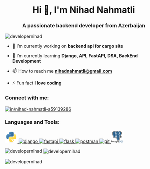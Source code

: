 <h1 align="center">Hi 👋, I'm Nihad Nahmatli</h1>
<h3 align="center">A passionate backend developer from Azerbaijan</h3>

<p align="left"> <img src="https://komarev.com/ghpvc/?username=developernihad&label=Profile%20views&color=0e75b6&style=flat" alt="developernihad" /> </p>

- 🔭 I’m currently working on **backend api for cargo site**

- 🌱 I’m currently learning **Django, API, FastAPI, DSA, BackEnd Development**

- 📫 How to reach me **nihadnahmatli@gmail.com**

- ⚡ Fun fact **I love coding**

<h3 align="left">Connect with me:</h3>
<p align="left">
<a href="https://linkedin.com/in/nihad-nahmatli-a59139286" target="blank"><img align="center" src="https://raw.githubusercontent.com/rahuldkjain/github-profile-readme-generator/master/src/images/icons/Social/linked-in-alt.svg" alt="in/nihad-nahmatli-a59139286" height="30" width="40" /></a>
</p>

<h3 align="left">Languages and Tools:</h3>
<p align="left"> 
  <a href="https://www.python.org" target="_blank" rel="noreferrer"> 
    <img src="https://raw.githubusercontent.com/devicons/devicon/master/icons/python/python-original.svg" alt="python" width="40" height="40"/> 
  </a> 
  <a href="https://www.djangoproject.com/" target="_blank" rel="noreferrer"> 
    <img src="https://cdn.worldvectorlogo.com/logos/django.svg" alt="django" width="40" height="40"/> 
  </a> 
  <a href="https://fastapi.tiangolo.com/" target="_blank" rel="noreferrer"> 
    <img src="https://cdn.worldvectorlogo.com/logos/fastapi.svg" alt="fastapi" width="40" height="40"/> 
  </a> 
  <a href="https://flask.palletsprojects.com/" target="_blank" rel="noreferrer"> 
    <img src="https://www.vectorlogo.zone/logos/pocoo_flask/pocoo_flask-icon.svg" alt="flask" width="40" height="40"/> 
  </a> 
  <a href="https://postman.com" target="_blank" rel="noreferrer"> 
    <img src="https://www.vectorlogo.zone/logos/getpostman/getpostman-icon.svg" alt="postman" width="40" height="40"/> 
  </a> 
  <a href="https://git-scm.com/" target="_blank" rel="noreferrer"> 
    <img src="https://www.vectorlogo.zone/logos/git-scm/git-scm-icon.svg" alt="git" width="40" height="40"/> 
  </a> 
  <a href="https://www.postgresql.org" target="_blank" rel="noreferrer"> 
    <img src="https://raw.githubusercontent.com/devicons/devicon/master/icons/postgresql/postgresql-original-wordmark.svg" alt="postgresql" width="40" height="40"/> 
  </a> 
</p>

<p><img align="left" src="https://github-readme-stats.vercel.app/api/top-langs?username=developernihad&show_icons=true&locale=en&layout=compact" alt="developernihad" /></p>

<p>&nbsp;<img align="center" src="https://github-readme-stats.vercel.app/api?username=developernihad&show_icons=true&locale=en" alt="developernihad" /></p>

<p><img align="center" src="https://github-readme-streak-stats.herokuapp.com/?user=developernihad&" alt="developernihad" /></p>
